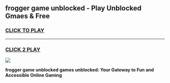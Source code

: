
## frogger game unblocked - Play Unblocked Gmaes & Free
<h3>
<a href="https://premium.freeplayer.one?title=frogger_game_unblocked&ref=19F">CLICK TO PLAY</a></h3>
<hr>

<h3>
<a href="https://premium.freeplayer.one?title=frogger_game_unblocked&ref=19F">CLICK 2 PLAY</a>
  
</h3>

<a href="https://premium.freeplayer.one?title=frogger_game_unblocked&ref=19F/"><img src="https://clearcache.store/games.png"></a>


**frogger game unblocked games unblocked: Your Gateway to Fun and Accessible Online Gaming**
